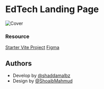 # EdTech Landing Page

![Cover](https://s3-alpha.figma.com/hub/file/2735584801/501ddf8b-a8b3-44ef-9e8b-5715e17dc0c8-cover.png)

### Resource

[Starter Vite Project](https://github.com/shaddamalbz/React-Typescript-Vite-Starter)
[Figma](https://www.figma.com/community/file/1183512278043237515)

## Authors

- Develop by [@shaddamalbz](https://github.com/shaddamalbz)
- Design by [@ShoaibMahmud](https://www.figma.com/community/file/1183512278043237515)

